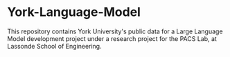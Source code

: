 # York-Language-Model

This repository contains York University's public data for a Large Language Model development project under a research project for the PACS Lab, at Lassonde School of Engineering.
